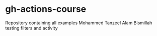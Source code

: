 # gh-actions-course
Repository containing all examples
Mohammed Tanzeel Alam
Bismillah testing filters and activity
